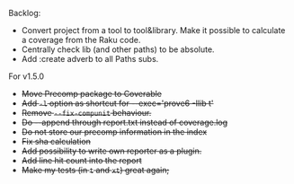 Backlog:
* Convert project from a tool to tool&library. Make it possible to calculate a coverage from the Raku code.
* Centrally check lib (and other paths) to be absolute.
* Add :create adverb to all Paths subs.

For v1.5.0
* ~~Move Precomp package to Coverable~~
* ~~Add `-l` option as shortcut for --exec='prove6 -Ilib t'~~
* ~~Remove `--fix-compunit` behaviour.~~
* ~~Do --append through report.txt instead of coverage.log~~
* ~~Do not store our precomp information in the index~~
* ~~Fix sha calculation~~
* ~~Add possibility to write own reporter as a plugin.~~
* ~~Add line hit count into the report~~
* ~~Make my tests (in `t` and `xt`) great again;~~

